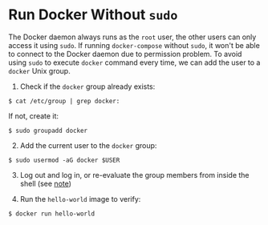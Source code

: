 # Run Docker Without `sudo`

The Docker daemon always runs as the `root` user, the other users can only access it using `sudo`. If running `docker-compose` without `sudo`, it won't be able to connect to the Docker daemon due to permission problem. To avoid using `sudo` to execute `docker` command every time, we can add the user to a `docker` Unix group.

1. Check if the `docker` group already exists:

  ```console
  $ cat /etc/group | grep docker:
  ```

  If not, create it:

  ```console
  $ sudo groupadd docker
  ```

2. Add the current user to the `docker` group:

  ```console
  $ sudo usermod -aG docker $USER
  ```

3. Log out and log in, or re-evaluate the group members from inside the shell (see [note](https://github.com/YuKitAs/tech-note/blob/master/operating-system/linux/administration/users-and-sudo-group.md))

4. Run the `hello-world` image to verify:

  ```console
  $ docker run hello-world
  ```
